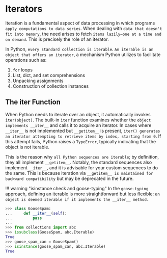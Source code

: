 # Iterators

Iteration is a fundamental aspect of data processing in which programs `apply computations to data series`. When dealing with `data that doesn't fit into memory`, the need arises to fetch `items lazily—one at a time and on demand`. This is precisely the role of an iterator.

In Python, `every standard collection is iterable`. `An iterable is an object that offers an iterator`, a mechanism Python utilizes to facilitate operations such as:

1. `for` loops
1. List, dict, and set comprehensions
1. Unpacking assignments
1. Construction of collection instances

## The iter Function

When Python needs to iterate over an object,  it automatically invokes `iter(object)`. The built-in `iter` function examines whether the `object implements __iter__` and calls it to acquire an iterator. In cases where `__iter__` is not implemented but `__getitem__` is present, `iter() generates an iterator attempting to retrieve items by index, starting from 0`. If this attempt fails, Python raises a `TypeError`, typically indicating that the object is not iterable.

This is the reason why `all Python sequences are iterable`; by definition, they all implement `__getitem__`. Notably, the standard sequences also implement `__iter__`, and it is advisable for your custom sequences to do the same. This is because iteration via `__getitem__ is maintained for backward compatibility` but may be deprecated in the future.

!!! warning "isinstance check and goose-typing"
    In the `goose-typing` approach, defining an iterable is more straightforward but less flexible: a`n object is deemed iterable if it implements the __iter__ method`.

```python
>>> class GooseSpam:
...     def __iter__(self):
...         pass
...
>>> from collections import abc
>>> issubclass(GooseSpam, abc.Iterable)
True
>>> goose_spam_can = GooseSpam()
>>> isinstance(goose_spam_can, abc.Iterable)
True
```
